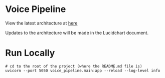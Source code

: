 # Voice Pipeline

View the latest architecture at [here](https://lucid.app/lucidchart/44141db5-9cf7-40df-a2ab-d239a31d9044/edit?invitationId=inv_8b2894b3-a0a5-490c-a3a4-e12a05ed1470)

Updates to the architecture will be made in the Lucidchart document.

# Run Locally

```
# cd to the root of the project (where the README.md file is)
uvicorn --port 5050 voice_pipeline.main:app --reload --log-level info
```